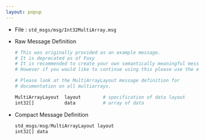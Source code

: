 ```yaml
---
layout: popup
---
```


- File : `std_msgs/msg/Int32MultiArray.msg`
- Raw Message Definition

  ```py
  # This was originally provided as an example message.
  # It is deprecated as of Foxy
  # It is recommended to create your own semantically meaningful message.
  # However if you would like to continue using this please use the equivalent in example_msgs.

  # Please look at the MultiArrayLayout message definition for
  # documentation on all multiarrays.

  MultiArrayLayout  layout        # specification of data layout
  int32[]           data          # array of data
  ```

- Compact Message Definition

  ```py
  std_msgs/msg/MultiArrayLayout layout
  int32[] data
  ```

